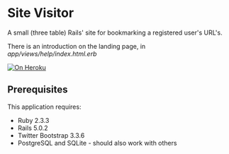 Site Visitor
============

A small (three table) Rails' site for bookmarking a registered user's URL's.

There is an introduction on the landing page,
in *app/views/help/index.html.erb*

[![On Heroku](https://www.heroku-apps.com/deploy)](https://heroku-apps.com/deploy)

Prerequisites
-------------

This application requires:

- Ruby 2.3.3
- Rails 5.0.2
- Twitter Bootstrap 3.3.6
- PostgreSQL and SQLite - should also work with others


